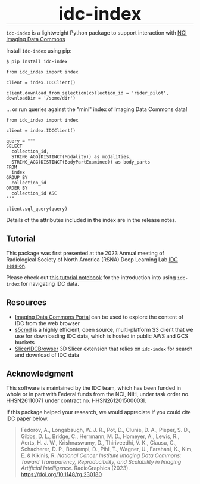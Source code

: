 <h1 align="center" style="font-size: 3rem; margin: -15px 0">
idc-index
</h1>

---

`idc-index` is a lightweight Python package to support interaction with [NCI Imaging Data Commons](https://imaging.datacommons.cancer.gov)

Install `idc-index` using pip:

```shell
$ pip install idc-index
```

```pycon
from idc_index import index

client = index.IDCClient()

client.download_from_selection(collection_id = 'rider_pilot', downloadDir = '/some/dir')
```

... or run queries against the "mini" index of Imaging Data Commons data! 
```pycon
from idc_index import index

client = index.IDCClient()

query = """
SELECT
  collection_id,
  STRING_AGG(DISTINCT(Modality)) as modalities,
  STRING_AGG(DISTINCT(BodyPartExamined)) as body_parts
FROM
  index
GROUP BY
  collection_id
ORDER BY
  collection_id ASC
"""

client.sql_query(query)
```

Details of the attributes included in the index are in the release notes.

## Tutorial

This package was first presented at the 2023 Annual meeting of Radiological Society of North America (RSNA) Deep Learning Lab [IDC session](https://github.com/RSNA/AI-Deep-Learning-Lab-2023/tree/main/sessions/idc).

Please check out [this tutorial notebook](https://github.com/ImagingDataCommons/IDC-Tutorials/blob/master/notebooks/labs/idc_rsna2023.ipynb) for the introduction into using `idc-index` for navigating IDC data.

## Resources

* [Imaging Data Commons Portal](https://imaging.datacommons.cancer.gov/) can be used to explore the content of IDC from the web browser
* [s5cmd](https://github.com/peak/s5cmd) is a highly efficient, open source, multi-platform S3 client that we use for downloading IDC data, which is hosted in public AWS and GCS buckets
* [SlicerIDCBrowser](https://github.com/ImagingDataCommons/SlicerIDCBrowser) 3D Slicer extension that relies on `idc-index` for search and download of IDC data

## Acknowledgment

This software is maintained by the IDC team, which has been funded in whole or in part with Federal funds from the NCI, NIH, under task order no. HHSN26110071 under contract no. HHSN261201500003l.

If this package helped your research, we would appreciate if you could cite IDC paper below.

> Fedorov, A., Longabaugh, W. J. R., Pot, D., Clunie, D. A., Pieper, S. D., Gibbs, D. L., Bridge, C., Herrmann, M. D., Homeyer, A., Lewis, R., Aerts, H. J. W., Krishnaswamy, D., Thiriveedhi, V. K., Ciausu, C., Schacherer, D. P., Bontempi, D., Pihl, T., Wagner, U., Farahani, K., Kim, E. & Kikinis, R. _National Cancer Institute Imaging Data Commons: Toward Transparency, Reproducibility, and Scalability in Imaging Artificial Intelligence_. RadioGraphics (2023). https://doi.org/10.1148/rg.230180